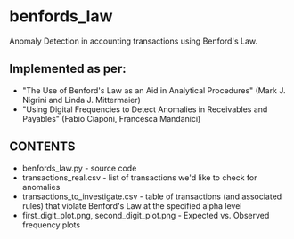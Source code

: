 # benfords_law
Anomaly Detection in accounting transactions using Benford's Law.

## Implemented as per:

* "The Use of Benford's Law as an Aid in Analytical Procedures" (Mark J. Nigrini and Linda J. Mittermaier)
* "Using Digital Frequencies to Detect Anomalies in Receivables and Payables" (Fabio Ciaponi, Francesca Mandanici)

## CONTENTS
* benfords_law.py - source code
* transactions_real.csv - list of transactions we'd like to check for anomalies 
* transactions_to_investigate.csv - table of transactions (and associated rules) that violate Benford's Law at the specified alpha level
* first_digit_plot.png, second_digit_plot.png - Expected vs. Observed frequency plots
